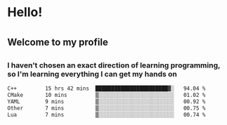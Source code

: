 
<h1>Hello!<h1>
<h2>Welcome to my profile<h2>
<h3>I haven't chosen an exact direction of learning programming, so I'm learning everything I can get my hands on</h3>

<!--START_SECTION:waka-->

```txt
C++         15 hrs 42 mins  ███████████████████████▓░   94.04 %
CMake       10 mins         ▒░░░░░░░░░░░░░░░░░░░░░░░░   01.02 %
YAML        9 mins          ▒░░░░░░░░░░░░░░░░░░░░░░░░   00.92 %
Other       7 mins          ▒░░░░░░░░░░░░░░░░░░░░░░░░   00.75 %
Lua         7 mins          ▒░░░░░░░░░░░░░░░░░░░░░░░░   00.74 %
```

<!--END_SECTION:waka-->
